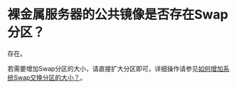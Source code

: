 # 裸金属服务器的公共镜像是否存在Swap分区？<a name="bms_faq_0101"></a>

存在。

若需要增加Swap分区的大小，请直接扩大分区即可，详细操作请参见[如何增加系统Swap交换分区的大小？](如何增加系统Swap交换分区的大小.md)。

